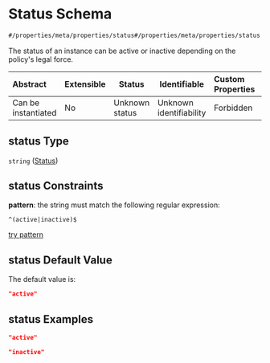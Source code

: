 # Status Schema

```txt
#/properties/meta/properties/status#/properties/meta/properties/status
```

The status of an instance can be active or inactive depending on the policy's legal force.


| Abstract            | Extensible | Status         | Identifiable            | Custom Properties | Additional Properties | Access Restrictions | Defined In                                                           |
| :------------------ | ---------- | -------------- | ----------------------- | :---------------- | --------------------- | ------------------- | -------------------------------------------------------------------- |
| Can be instantiated | No         | Unknown status | Unknown identifiability | Forbidden         | Allowed               | none                | [tilt-schema.json\*](../out/tilt-schema.json "open original schema") |

## status Type

`string` ([Status](tilt-schema-properties-meta-properties-status.md))

## status Constraints

**pattern**: the string must match the following regular expression: 

```regexp
^(active|inactive)$
```

[try pattern](https://regexr.com/?expression=%5E(active%7Cinactive)%24 "try regular expression with regexr.com")

## status Default Value

The default value is:

```json
"active"
```

## status Examples

```json
"active"
```

```json
"inactive"
```
